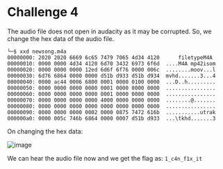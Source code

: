 # Challenge 4

The audio file does not open in audacity as it may be corrupted. So, we change the hex data of the audio file.
```
└─$ xxd newsong.m4a      
00000000: 2020 2020 6669 6c65 7479 7065 4d34 4120      filetypeM4A 
00000010: 0000 0000 4d34 4120 6d70 3432 6973 6f6d  ....M4A mp42isom
00000020: 0000 0000 0000 12ed 6d6f 6f76 0000 006c  ........moov...l
00000030: 6d76 6864 0000 0000 d51b d933 d51b d934  mvhd.......3...4
00000040: 0000 ac44 0006 6800 0001 0000 0100 0000  ...D..h.........
00000050: 0000 0000 0000 0000 0001 0000 0000 0000  ................
00000060: 0000 0000 0000 0000 0001 0000 0000 0000  ................
00000070: 0000 0000 0000 0000 4000 0000 0000 0000  ........@.......
00000080: 0000 0000 0000 0000 0000 0000 0000 0000  ................
00000090: 0000 0000 0000 0002 0000 0875 7472 616b  ...........utrak
000000a0: 0000 005c 746b 6864 0000 0007 d51b d933  ...\tkhd.......3
```
On changing the hex data:

![image](https://github.com/user-attachments/assets/7601d666-bf1e-464c-b240-24ee2be8ce42)

We can hear the audio file now and we get the flag as:
```1_c4n_f1x_it```
